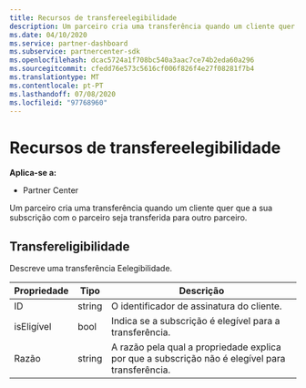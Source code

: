 ```yaml
---
title: Recursos de transfereelegibilidade
description: Um parceiro cria uma transferência quando um cliente quer que a sua subscrição com o parceiro seja transferida para outro parceiro.
ms.date: 04/10/2020
ms.service: partner-dashboard
ms.subservice: partnercenter-sdk
ms.openlocfilehash: dcac5724a1f708bc540a3aac7ce74b2eda60a296
ms.sourcegitcommit: cfedd76e573c5616cf006f826f4e27f08281f7b4
ms.translationtype: MT
ms.contentlocale: pt-PT
ms.lasthandoff: 07/08/2020
ms.locfileid: "97768960"
---
```

# <a name="transfereligibility-resources"></a>Recursos de transfereelegibilidade

**Aplica-se a:**

- Partner Center

Um parceiro cria uma transferência quando um cliente quer que a sua subscrição com o parceiro seja transferida para outro parceiro.

## <a name="transfereligibility"></a>Transfereligibilidade

Descreve uma transferência Eelegibilidade.

| Propriedade              | Tipo             | Descrição                                                                              |
|-----------------------|------------------|------------------------------------------------------------------------------------------|
| ID                    | string           | O identificador de assinatura do cliente.                                                  |
| isEligível            | bool             | Indica se a subscrição é elegível para a transferência.                         |
| Razão                | string           | A razão pela qual a propriedade explica por que a subscrição não é elegível para transferência. |